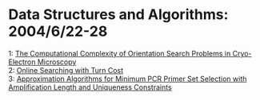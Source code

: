 # Data Structures and Algorithms: 2004/6/22-28  
1: [The Computational Complexity of Orientation Search Problems in  Cryo-Electron Microscopy](https://doi.org/10.48550/arXiv.cs/0406043)  
2: [Online Searching with Turn Cost](https://doi.org/10.48550/arXiv.cs/0406045)  
3: [Approximation Algorithms for Minimum PCR Primer Set Selection with  Amplification Length and Uniqueness Constraints](https://doi.org/10.48550/arXiv.cs/0406053)  